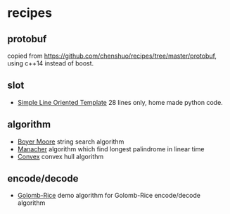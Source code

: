 # recipes

## protobuf
copied from https://github.com/chenshuo/recipes/tree/master/protobuf, using c++14 instead of boost.

## slot
* [Simple Line Oriented Template](./slot/slot.py) 28 lines only, home made python code.

## algorithm
* [Boyer Moore](./algorithm/boyer_moore.cc) string search algorithm
* [Manacher](./algorithm/manacher.cc) algorithm which find longest palindrome in linear time
* [Convex](./algorithm/convex_hull.cc) convex hull algorithm

## encode/decode
* [Golomb-Rice](./encode/golomb_rice.cc) demo algorithm for Golomb-Rice encode/decode algorithm

